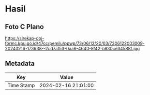 # Hasil

## Foto C Plano

https://sirekap-obj-formc.kpu.go.id/47cc/pemilu/ppwp/73/06/12/20/03/7306122003009-20240216-173638--2cd7af53-0aa6-4640-8f42-b830ce345881.jpg


## Metadata

| Key        | Value               |
| ---------- | ------------------- |
| Time Stamp | 2024-02-16 21:01:00 |



